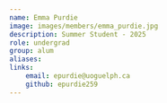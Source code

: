```yaml
---
name: Emma Purdie
image: images/members/emma_purdie.jpg
description: Summer Student - 2025
role: undergrad
group: alum
aliases:
links:
    email: epurdie@uoguelph.ca
    github: epurdie259
---
```

